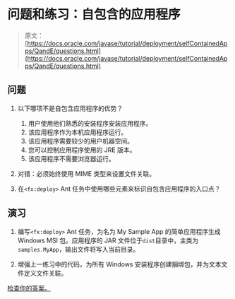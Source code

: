 # 问题和练习：自包含的应用程序

> 原文： [https://docs.oracle.com/javase/tutorial/deployment/selfContainedApps/QandE/questions.html](https://docs.oracle.com/javase/tutorial/deployment/selfContainedApps/QandE/questions.html)

## 问题

1.  以下哪项不是自包含应用程序的优势？

    1.  用户使用他们熟悉的安装程序安装应用程序。
    2.  该应用程序作为本机应用程序运行。
    3.  该应用程序需要较少的用户机器空间。
    4.  您可以控制应用程序使用的 JRE 版本。
    5.  该应用程序不需要浏览器运行。
2.  对错：必须始终使用 MIME 类型来设置文件关联。

3.  在`<fx:deploy>` Ant 任务中使用哪些元素来标识自包含应用程序的入口点？

## 演习

1.  编写`<fx:deploy>` Ant 任务，为名为 My Sample App 的简单应用程序生成 Windows MSI 包。应用程序的 JAR 文件位于`dist`目录中，主类为`samples.MyApp`，输出文件将写入当前目录。

2.  增强上一练习中的代码，为所有 Windows 安装程序创建捆绑包，并为文本文件定义文件关联。

[检查你的答案。](answers.html)